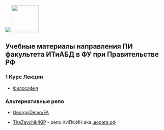 <img src="https://github.com/GeorgiyDemo/FA/blob/img/fa.png" /> <img src="https://github.com/GeorgiyDemo/FA/blob/img/pmiit.png" width="85" height="85" />


## Учебные материалы направления ПИ факультета ИТиАБД в ФУ при Правительстве РФ




### 1 Курс Лекции
* [Философия](https://docs.google.com/document/d/15TXJU_WLlCm71hlpFdKR-koHuCSxTu72ln1wBt1NKHE/edit?ts=6020e3c8)

### Альтернативные репо
* [GeorgiyDemo/FA](https://github.com/GeorgiyDemo/FA)

* [TheZaychik/KIP](https://github.com/TheZaychik/KIP) - репо КИПФИН aka [шорага.рф](https://шорага.рф)

